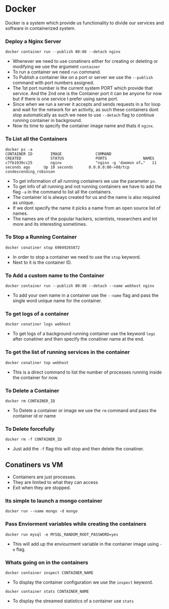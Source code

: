 # Docker

Docker is a system which provide us functionality to divide our services and software in containerized system. 

### Deploy a Nginx Server

```docker
docker container run --publish 80:80 --detach nginx
```
*   Whenever we need to use conatiners either for creating or deleting or modifying we use the argument ```container```
*   To run a container we need ```run``` command.
*   To Publish a container like on a port or server we use the ```--publish``` command with port numbers assigned.
*   The 1st port number is the current system PORT which provide that service. And the 2nd one is the Container port it can be anyone for now but if there is one service I prefer using same port.
*   Since when we run a server it accepts and sends requests in a for loop and wait for the network for an activity, as such these containers dont stop automatically as such we neee to use   ```--detach``` flag to continue running container in background.
*   Now its time to specify the container image name and thats it ```nginx```.

### To List all the Containers
```docker
docker ps -a
CONTAINER ID        IMAGE               COMMAND                  CREATED             STATUS              PORTS                NAMES
c7fb1939cc25        nginx               "nginx -g 'daemon of…"   11 seconds ago      Up 10 seconds       0.0.0.0:80->80/tcp   condescending_robinson
```
* To get information of all running containers we use the parameter ```ps```.
* To get info of all running and not running containers we have to add the flag ```-a``` in the command to list all the containers.
* The container id is always created for us and the name is also required as unique.
* If we dont specify the name it picks a name from an open source list of names.
* The names are of the popular hackers, scientists, researchers and lot more and its interesting sometimes.
### To Stop a Running Container
```docker
docker conatiner stop 69049265872
```
*   In order to stop a container we need to use the ```stop``` keyword.
*   Next to it is the container ID.
### To Add a custom name to the Container
```docker
docker container run --publish 80:80 --detach --name webhost nginx
```
* To add your own name in a container use the ```--name``` flag and pass the single word unique name for the container.
### To get logs of a container
```docker
docker conatiner logs webhost
```
* To get logs of a background running container use the keyword ```logs``` after conatiner and then specify the conatiner name at the end.
### To get the list of running services in the container
```docker
docker conatiner top webhost
```
*   This is a direct command to list the number of processes running inside the container for now.
### To Delete a  Container
```docker
docker rm CONTAINER_ID
```
* To Delete a container or image we use the ```rm``` command and pass the container id or name
### To Delete forcefully
```docker
docker rm -f CONTAINER_ID 
```
* Just add the ```-f``` flag this will stop and then delete the conatiner.
## Conatiners vs VM
* Containers are just processes.
* They are limited to what they can access
* Exit when they are stopped.

### Its simple to launch a mongo container
```docker
docker run --name mongo -d mongo
```
### Pass Enviorment variables while creating the containers
```docker
docker run mysql -e MYSQL_RANDOM_ROOT_PASSWORD=yes 
```
* This will add up the enviourment variable in the container image using ```-e``` flag.
### Whats going on in the containers
```docker
docker container inspect CONTAINER_NAME
```
* To display the container configuration we use the ```inspect``` keyword.
```docker
docker container stats CONTAINER_NAME
```
* To display the streamed statistics of a container use ```stats```
